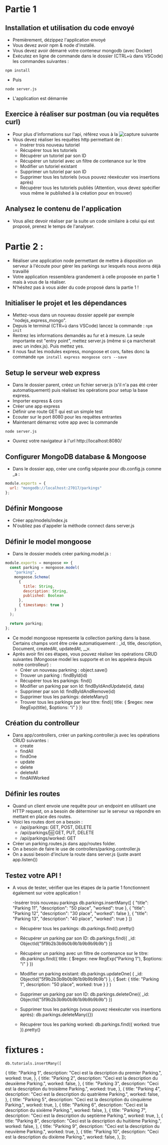 # Partie 1
## Installation et utilisation du code envoyé
- Premièrement, dézippez l'application envoyé
- Vous devez avoir npm & node d'installé.
- Vous devez avoir démarré votre conteneur mongodb (avec Docker)
- Exécutez en ligne de commande dans le dossier (CTRL+ù dans VSCode) les commandes suivantes :
```
npm install
```
- Puis
```
node server.js
```
- L'application est démarrée

## Exercice à réaliser sur postman (ou via requêtes curl)
- Pour plus d'informations sur l'api, référez vous à la 
![capture suivante](express-tutorial-http-infos.png)
- Vous devez réaliser les requêtes http permettant de :
    - Insérer trois nouveau tutoriel
    - Récupérer tous les tutoriels
    - Récupérer un tutoriel par son ID
    - Récupérer un tutoriel avec un filtre de contenance sur le titre
    - Modifier un tutoriel existant
    - Supprimer un tutoriel par son ID
    - Supprimer tous les tutoriels (vous pouvez réexécuter vos insertions après)
    - Récupérer tous les tutoriels publiés (Attention, vous devez spécifier vous même le published à la création pour en trouver)

## Analysez le contenu de l'application
- Vous allez devoir réaliser par la suite un code similaire à celui qui est proposé, prenez le temps de l'analyser.

# Partie 2 : 
- Réaliser une application node permettant de mettre à disposition un serveur à l'écoute pour gérer les parkings sur lesquels nous avons déjà travaillé
- Votre application ressemblera grandement à celle proposée en partie 1 mais à vous de la réaliser.
- N'hésitez pas à vous aider du code proposé dans la partie 1 !

## Initialiser le projet et les dépendances
- Mettez-vous dans un nouveau dossier appelé par exemple "nodejs_express_mongo".
- Depuis le terminal (CTR+ù dans VSCode) lancez la commande :
``` npm init ```
- Rentrez les informations demandés au fur et à mesure. La seule importante est "entry point", mettez server.js (même si ça marcherait avec un index.js). Puis mettez yes.
- Il nous faut les modules express, mongoose et cors, faites donc la commande
``` npm install express mongoose cors --save ```

## Setup le serveur web express
- Dans le dossier parent, créez un fichier server.js (s'il n'a pas été créer automatiquement) puis réalisez les opérations pour setup la base express.
- Importer express & cors
- Créer une app express
- Définir une route GET qui est un simple test
- Ecouter sur le port 8080 pour les requêtes entrantes
- Maintenant démarrez votre app avec la commande 
```shell
node server.js
```
- Ouvrez votre navigateur à l'url http://localhost:8080/

## Configurer MongoDB database & Mongoose
- Dans le dossier app, créer une config séparée pour db.config.js comme _a : 
```js
module.exports = {
  url: "mongodb://localhost:27017/parkings"
};
```

## Définir Mongoose
- Créer app/models/index.js
- N'oubliez pas d'appeler la méthode connect dans server.js 

## Définir le model mongoose
- Dans le dossier models créer parking.model.js :

```js 
module.exports = mongoose => {
  const parking = mongoose.model(
    "parking",
    mongoose.Schema(
      {
        title: String,
        description: String,
        published: Boolean
      },
      { timestamps: true }
    )
  );

  return parking;
};
```
- Ce model mongoose represente la collection parking dans la base. Certains champs vont être crée automatiquement : _id, title, description, Document, createdAt, updatedAt, __v.
- Après avoir fini ces étapes, vous pouvez réaliser les opérations CRUD suivantes (Mongoose model les supporte et on les appelera depuis notre controlleur) : 
    - Créer un nouveau parkning : object.save()
    - Trouver un parking : findById(id)
    - Récupérer tous les parkings: find()
    - Modifier un parking par son Id: findByIdAndUpdate(id, data)
    - Supprimer par son Id: findByIdAndRemove(id)
    - Supprimer tous les parkings: deleteMany()
    - Trouver tous les parkings par leur titre: find({ title: { $regex: new RegExp(title), $options: “i” } })

## Création du controlleur
- Dans app/controllers, créer un parking.controller.js avec les opérations CRUD suivantes : 
    - create
    - findAll
    - findOne
    - update
    - delete
    - deleteAll
    - findAllWorked

## Définir les routes
- Quand un client envoie une requête pour un endpoint en utilisant une HTTP request, on a besoin de déterminer sur le serveur va répondre en mettant en place des routes. 
- Voici les routes dont on a besoin : 
    - /api/parkings: GET, POST, DELETE
    - /api/parkings/:id: GET, PUT, DELETE
    - /api/parkings/worked: GET
- Créer un parking.routes.js dans app/routes folder.
- On a besoin de faire le use de controllers/parking.controller.js
- On a aussi besoin d'inclure la route dans server.js (juste avant app.listen())

## Testez votre API !
- A vous de tester, vérifier que les étapes de la partie 1 fonctionnent également sur votre application ! 

    -Insérer trois nouveau parkings
    db.parkings.insertMany([
  { "title": "Parking 11", "description": "50 place", "worked": true },
  { "title": "Parking 12", "description": "30 place", "worked": false },
  { "title": "Parking 13", "description": "40 place", "worked": true }
])

    - Récupérer tous les parkings:
    db.parkings.find().pretty()

    - Récupérer un parking par son ID:
    db.parkings.find({ _id: ObjectId("5f9b2b3b9b0b9b1b9b9b9b9b") })

    - Récupérer un parking avec un filtre de contenance sur le titre:
    db.parkings.find({ title: { $regex: new RegExp("Parking 1"), $options: "i" } })

    - Modifier un parking existant:
    db.parkings.updateOne(
      { _id: ObjectId("5f9b2b3b9b0b9b1b9b9b9b9b") },
      { $set: { title: "Parking 1", description: "50 place", worked: true } }
    )

    - Supprimer un parking par son ID:
    db.parkings.deleteOne({ _id: ObjectId("5f9b2b3b9b0b9b1b9b9b9b9b") })

    - Supprimer tous les parkings (vous pouvez réexécuter vos insertions après):
    db.parkings.deleteMany({})

    - Récupérer tous les parking worked:
    db.parkings.find({ worked: true }).pretty()


# fixtures :    
    db.tutorials.insertMany([
  {
    title: "Parking 1",
    description: "Ceci est la description du premier Parking.",
    worked: true,
  },
  {
    title: "Parking 2",
    description: "Ceci est la description du deuxième Parking.",
    worked: false,
  },
  {
    title: "Parking 3",
    description: "Ceci est la description du troisième Parking.",
    worked: true,
  },
  {
    title: "Parking 4",
    description: "Ceci est la description du quatrième Parking.",
    worked: false,
  },
  {
    title: "Parking 5",
    description: "Ceci est la description du cinquième Parking.",
    worked: true,
  },
  {
    title: "Parking 6",
    description: "Ceci est la description du sixième Parking.",
    worked: false,
  },
  {
    title: "Parking 7",
    description: "Ceci est la description du septième Parking.",
    worked: true,
  },
  {
    title: "Parking 8",
    description: "Ceci est la description du huitième Parking.",
    worked: false,
  },
  {
    title: "Parking 9",
    description: "Ceci est la description du neuvième Parking.",
    worked: true,
  },
  {
    title: "Parking 10",
    description: "Ceci est la description du dixième Parking.",
    worked: false,
  },
]);
